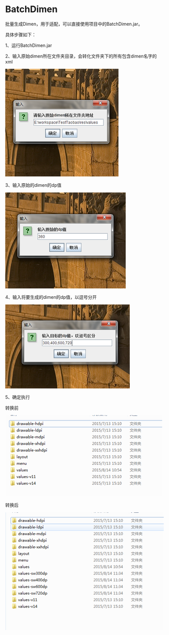 # BatchDimen
批量生成Dimen，用于适配，可以直接使用项目中的BatchDimen.jar。

具体步骤如下：

1、运行BatchDimen.jar

2、输入原始dimen所在文件夹目录，会转化文件夹下的所有包含dimen名字的xml

![image](https://raw.githubusercontent.com/TryLoveCatch/BatchDimen/master/screenshots/1.png)

3、输入原始的dimen的dp值

![image](https://raw.githubusercontent.com/TryLoveCatch/BatchDimen/master/screenshots/2.png)

4、输入将要生成的dimen的dp值，以逗号分开

![image](https://raw.githubusercontent.com/TryLoveCatch/BatchDimen/master/screenshots/3.png)

5、确定执行

转换前

![image](https://raw.githubusercontent.com/TryLoveCatch/BatchDimen/master/screenshots/4.png)

转换后

![image](https://raw.githubusercontent.com/TryLoveCatch/BatchDimen/master/screenshots/5.png)





